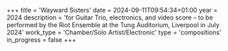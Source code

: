 +++
title = 'Wayward Sisters'
date = 2024-09-11T09:54:34+01:00
year = 2024
description = 'for Guitar Trio, electronics, and video score – to be performed by the Riot Ensemble at the Tung Auditorium, Liverpool in July 2024'
work_type = 'Chamber/Solo Artist/Electronic'
type = 'compositions'
in_progress = false
+++
